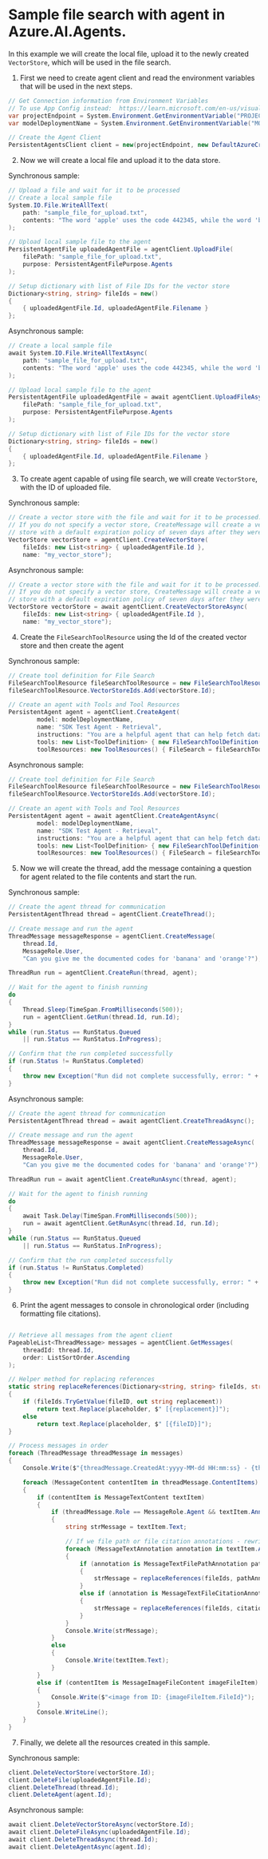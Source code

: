 # Sample file search with agent in Azure.AI.Agents.

In this example we will create the local file, upload it to the newly created `VectorStore`, which will be used in the file search.

1. First we need to create agent client and read the environment variables that will be used in the next steps.
```C# Snippet:AgentsFileSearch_CreateClient
// Get Connection information from Environment Variables
// To use App Config instead:  https://learn.microsoft.com/en-us/visualstudio/ide/managing-application-settings-dotnet
var projectEndpoint = System.Environment.GetEnvironmentVariable("PROJECT_ENDPOINT");
var modelDeploymentName = System.Environment.GetEnvironmentVariable("MODEL_DEPLOYMENT_NAME");

// Create the Agent Client
PersistentAgentsClient client = new(projectEndpoint, new DefaultAzureCredential());
```

2. Now we will create a local file and upload it to the data store.

Synchronous sample:
```C# Snippet:AgentsFileSearch_UploadAgentFiles
// Upload a file and wait for it to be processed
// Create a local sample file
System.IO.File.WriteAllText(
    path: "sample_file_for_upload.txt",
    contents: "The word 'apple' uses the code 442345, while the word 'banana' uses the code 673457."
);

// Upload local sample file to the agent
PersistentAgentFile uploadedAgentFile = agentClient.UploadFile(
    filePath: "sample_file_for_upload.txt",
    purpose: PersistentAgentFilePurpose.Agents
);

// Setup dictionary with list of File IDs for the vector store
Dictionary<string, string> fileIds = new()
{
    { uploadedAgentFile.Id, uploadedAgentFile.Filename }
};
```

Asynchronous sample:
```C# Snippet:AgentsFileSearchAsync_UploadAgentFiles
// Create a local sample file
await System.IO.File.WriteAllTextAsync(
    path: "sample_file_for_upload.txt",
    contents: "The word 'apple' uses the code 442345, while the word 'banana' uses the code 673457."
);

// Upload local sample file to the agent
PersistentAgentFile uploadedAgentFile = await agentClient.UploadFileAsync(
    filePath: "sample_file_for_upload.txt",
    purpose: PersistentAgentFilePurpose.Agents
);

// Setup dictionary with list of File IDs for the vector store
Dictionary<string, string> fileIds = new()
{
    { uploadedAgentFile.Id, uploadedAgentFile.Filename }
};
```

3.  To create agent capable of using file search, we will create `VectorStore`, with the ID of uploaded file.

Synchronous sample:
```C# Snippet:AgentsFileSearch_CreateVectorStore
// Create a vector store with the file and wait for it to be processed.
// If you do not specify a vector store, CreateMessage will create a vector
// store with a default expiration policy of seven days after they were last active
VectorStore vectorStore = agentClient.CreateVectorStore(
    fileIds: new List<string> { uploadedAgentFile.Id },
    name: "my_vector_store");

```

Asynchronous sample:
```C# Snippet:AgentsFileSearchAsync_CreateVectorStore
// Create a vector store with the file and wait for it to be processed.
// If you do not specify a vector store, CreateMessage will create a vector
// store with a default expiration policy of seven days after they were last active
VectorStore vectorStore = await agentClient.CreateVectorStoreAsync(
    fileIds: new List<string> { uploadedAgentFile.Id },
    name: "my_vector_store");

```

4.  Create the `FileSearchToolResource` using the Id of the created vector store and then create the agent

Synchronous sample:
```C# Snippet:AgentsFileSearch_CreateAgentWithFiles
// Create tool definition for File Search
FileSearchToolResource fileSearchToolResource = new FileSearchToolResource();
fileSearchToolResource.VectorStoreIds.Add(vectorStore.Id);

// Create an agent with Tools and Tool Resources
PersistentAgent agent = agentClient.CreateAgent(
        model: modelDeploymentName,
        name: "SDK Test Agent - Retrieval",
        instructions: "You are a helpful agent that can help fetch data from files you know about.",
        tools: new List<ToolDefinition> { new FileSearchToolDefinition() },
        toolResources: new ToolResources() { FileSearch = fileSearchToolResource });
```

Asynchronous sample:
```C# Snippet:AgentsFileSearchAsync_CreateAgentWithFiles
// Create tool definition for File Search
FileSearchToolResource fileSearchToolResource = new FileSearchToolResource();
fileSearchToolResource.VectorStoreIds.Add(vectorStore.Id);

// Create an agent with Tools and Tool Resources
PersistentAgent agent = await agentClient.CreateAgentAsync(
        model: modelDeploymentName,
        name: "SDK Test Agent - Retrieval",
        instructions: "You are a helpful agent that can help fetch data from files you know about.",
        tools: new List<ToolDefinition> { new FileSearchToolDefinition() },
        toolResources: new ToolResources() { FileSearch = fileSearchToolResource });
```

5. Now we will create the thread, add the message containing a question for agent related to the file contents and start the run.

Synchronous sample:
```C# Snippet:AgentsFileSearch_CreateThreadAndRun
// Create the agent thread for communication
PersistentAgentThread thread = agentClient.CreateThread();

// Create message and run the agent
ThreadMessage messageResponse = agentClient.CreateMessage(
    thread.Id,
    MessageRole.User,
    "Can you give me the documented codes for 'banana' and 'orange'?");

ThreadRun run = agentClient.CreateRun(thread, agent);

// Wait for the agent to finish running
do
{
    Thread.Sleep(TimeSpan.FromMilliseconds(500));
    run = agentClient.GetRun(thread.Id, run.Id);
}
while (run.Status == RunStatus.Queued
    || run.Status == RunStatus.InProgress);

// Confirm that the run completed successfully
if (run.Status != RunStatus.Completed)
{
    throw new Exception("Run did not complete successfully, error: " + run.LastError?.Message);
}

```

Asynchronous sample:
```C# Snippet:AgentsFileSearchAsync_CreateThreadAndRun
// Create the agent thread for communication
PersistentAgentThread thread = await agentClient.CreateThreadAsync();

// Create message and run the agent
ThreadMessage messageResponse = await agentClient.CreateMessageAsync(
    thread.Id,
    MessageRole.User,
    "Can you give me the documented codes for 'banana' and 'orange'?");

ThreadRun run = await agentClient.CreateRunAsync(thread, agent);

// Wait for the agent to finish running
do
{
    await Task.Delay(TimeSpan.FromMilliseconds(500));
    run = await agentClient.GetRunAsync(thread.Id, run.Id);
}
while (run.Status == RunStatus.Queued
    || run.Status == RunStatus.InProgress);

// Confirm that the run completed successfully
if (run.Status != RunStatus.Completed)
{
    throw new Exception("Run did not complete successfully, error: " + run.LastError?.Message);
}

```

6. Print the agent messages to console in chronological order (including formatting file citations).
```C# Snippet:AgentsFileSearch_Print

// Retrieve all messages from the agent client
PageableList<ThreadMessage> messages = agentClient.GetMessages(
    threadId: thread.Id,
    order: ListSortOrder.Ascending
);

// Helper method for replacing references
static string replaceReferences(Dictionary<string, string> fileIds, string fileID, string placeholder, string text)
{
    if (fileIds.TryGetValue(fileID, out string replacement))
        return text.Replace(placeholder, $" [{replacement}]");
    else
        return text.Replace(placeholder, $" [{fileID}]");
}

// Process messages in order
foreach (ThreadMessage threadMessage in messages)
{
    Console.Write($"{threadMessage.CreatedAt:yyyy-MM-dd HH:mm:ss} - {threadMessage.Role,10}: ");

    foreach (MessageContent contentItem in threadMessage.ContentItems)
    {
        if (contentItem is MessageTextContent textItem)
        {
            if (threadMessage.Role == MessageRole.Agent && textItem.Annotations.Count > 0)
            {
                string strMessage = textItem.Text;

                // If we file path or file citation annotations - rewrite the 'source' FileId with the file name
                foreach (MessageTextAnnotation annotation in textItem.Annotations)
                {
                    if (annotation is MessageTextFilePathAnnotation pathAnnotation)
                    {
                        strMessage = replaceReferences(fileIds, pathAnnotation.FileId, pathAnnotation.Text, strMessage);
                    }
                    else if (annotation is MessageTextFileCitationAnnotation citationAnnotation)
                    {
                        strMessage = replaceReferences(fileIds, citationAnnotation.FileId, citationAnnotation.Text, strMessage);
                    }
                }
                Console.Write(strMessage);
            }
            else
            {
                Console.Write(textItem.Text);
            }
        }
        else if (contentItem is MessageImageFileContent imageFileItem)
        {
            Console.Write($"<image from ID: {imageFileItem.FileId}");
        }
        Console.WriteLine();
    }
}
```
7. Finally, we delete all the resources created in this sample.

Synchronous sample:
```C# Snippet:AgentsFileSearch_Cleanup
client.DeleteVectorStore(vectorStore.Id);
client.DeleteFile(uploadedAgentFile.Id);
client.DeleteThread(thread.Id);
client.DeleteAgent(agent.Id);
```

Asynchronous sample:
```C# Snippet:AgentsFileSearchAsync_Cleanup
await client.DeleteVectorStoreAsync(vectorStore.Id);
await client.DeleteFileAsync(uploadedAgentFile.Id);
await client.DeleteThreadAsync(thread.Id);
await client.DeleteAgentAsync(agent.Id);
```